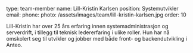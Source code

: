 type: team-member
name: Lill-Kristin Karlsen
position: Systemutvikler
email: 
phone: 
photo: /assets/images/team/lill-kristin-karlsen.jpg
order: 10

Lill-Kristin har over 25 års erfaring innen systemadministrasjon og serverdrift, i tillegg til teknisk ledererfaring i ulike roller. Hun har nå omskolert seg til utvikler og jobber med både front- og backendutvikling i Anteo.